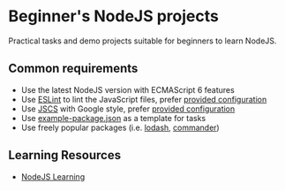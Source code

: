 # Beginner's NodeJS projects

Practical tasks and demo projects suitable for beginners to learn NodeJS.

## Common requirements

- Use the latest NodeJS version with ECMAScript 6 features
- Use [ESLint][eslint] to lint the JavaScript files, prefer [provided configuration][eslint-config]
- Use [JSCS] with Google style, prefer [provided configuration][jscs-config]
- Use [example-package.json][package.json] as a template for tasks
- Use freely popular packages (i.e. [lodash][lodash], [commander][commander])

## Learning Resources

- [NodeJS Learning][NodeJS-Learning]

[eslint]: http://eslint.org/
[eslint-config]: https://github.com/igorshubovych/beginner-node-projects/blob/master/.eslintrc.json

[jscs]: http://jscs.info/
[jscs-config]: https://github.com/igorshubovych/beginner-node-projects/blob/master/.jscsrc
[package.json]: https://github.com/igorshubovych/beginner-node-projects/blob/master/example-package.json

[lodash]: https://lodash.com/
[commander]: https://github.com/tj/commander.js/

[NodeJS-Learning]: https://github.com/sergtitov/NodeJS-Learning